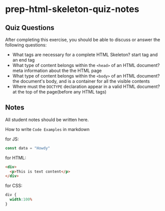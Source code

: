 # prep-html-skeleton-quiz-notes

## Quiz Questions

After completing this exercise, you should be able to discuss or answer the following questions:

- What tags are necessary for a complete HTML Skeleton?
start tag and an end tag
- What type of content belongs within the `<head>` of an HTML document?
meta information about the the HTML page
- What type of content belongs within the `<body>` of an HTML document?
the document's body, and is a container for all the visible contents
- Where must the `DOCTYPE` declaration appear in a valid HTML document?
at the top of the page(before any HTML tags)
## Notes

All student notes should be written here.


How to write `Code Examples` in markdown

for JS:
```javascript
const data = "Howdy"
```

for HTML:
```html
<div>
  <p>This is text content</p>
</div>
```

for CSS:
```css
div {
  width:100%
}
```
